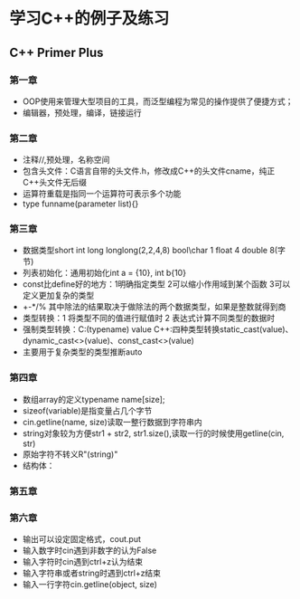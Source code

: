 # 学习C++的例子及练习
## C++ Primer Plus
### 第一章
* OOP使用来管理大型项目的工具，而泛型编程为常见的操作提供了便捷方式；
* 编辑器，预处理，编译，链接运行
### 第二章
* 注释//,预处理，名称空间
* 包含头文件：C语言自带的头文件.h，修改成C++的头文件cname，纯正C++头文件无后缀
* 运算符重载是指同一个运算符可表示多个功能
* type funname(parameter list){}
### 第三章
* 数据类型short int long longlong(2,2,4,8) bool\char 1 float 4 double 8(字节)
* 列表初始化：通用初始化int a = {10}, int b{10}
* const比define好的地方：1明确指定类型 2可以缩小作用域到某个函数 3可以定义更加复杂的类型
* +-*/% 其中除法的结果取决于做除法的两个数据类型，如果是整数就得到商
* 类型转换：1 将类型不同的值进行赋值时 2 表达式计算不同类型的数据时
* 强制类型转换：C:(typename) value C++:四种类型转换static_cast<type>(value)、dynamic_cast<>(value)、const_cast<>(value)
* 主要用于复杂类型的类型推断auto
### 第四章
* 数组array的定义typename name[size];
* sizeof(variable)是指变量占几个字节
* cin.getline(name, size)读取一整行数据到字符串内
* string对象较为方便str1 + str2, str1.size(),读取一行的时候使用getline(cin, str)
* 原始字符不转义R"(string)"
* 结构体：
### 第五章
### 第六章
* 输出可以设定固定格式，cout.put
* 输入数字时cin遇到非数字的认为False
* 输入字符时cin遇到ctrl+z认为结束
* 输入字符串或者string时遇到ctrl+z结束
* 输入一行字符cin.getline(object, size)